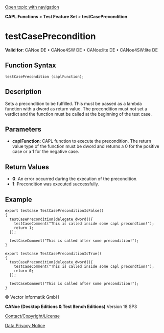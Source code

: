 [Open topic with navigation](../../../../../CANoeDEFamily.htm#Topics/CAPLFunctions/Test/Functions/CAPLfunctionTestCasePrecondition.md)

**CAPL Functions** » **Test Feature Set** » **testCasePrecondition**

# testCasePrecondition

**Valid for**: CANoe DE • CANoe4SW DE • CANoe:lite DE • CANoe4SW:lite DE

## Function Syntax

```
testCasePrecondition (caplFunction);
```

## Description

Sets a precondition to be fulfilled. This must be passed as a lambda function with a dword as return value. The precondition must not set a verdict and the function must be called at the beginning of the test case.

## Parameters

- **caplFunction**: CAPL function to execute the precondition. The return value type of the function must be dword and returns a 0 for the positive case or a 1 for the negative case.

## Return Values

- **0**: An error occurred during the execution of the precondition.
- **1**: Precondition was executed successfully.

## Example

```plaintext
export testcase TestCasePreconditionIsFalse()
{
  testCasePrecondition(delegate dword(){
    testCaseComment("This is called inside some capl precondtion!");
    return 1;
  });

  testCaseComment("This is called after some precondition!");
}

export testcase TestCasePreconditionIsTrue()
{
  testCasePrecondition(delegate dword(){
    testCaseComment("This is called inside some capl precondtion!");
    return 0;
  });

  testCaseComment("This is called after some precondition!");
}
```

© Vector Informatik GmbH

**CANoe (Desktop Editions & Test Bench Editions)** Version 18 SP3

[Contact/Copyright/License](../../../Shared/ContactCopyrightLicense.md)

[Data Privacy Notice](https://www.vector.com/int/en/company/get-info/privacy-policy/)